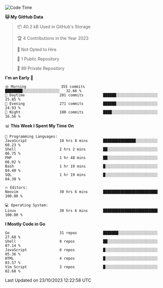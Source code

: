 
<!--START_SECTION:waka-->
![Code Time](http://img.shields.io/badge/Code%20Time-4%2C177%20hrs%2031%20mins-blue)

**🐱 My GitHub Data** 

> 📦 40.2 kB Used in GitHub's Storage 
 > 
> 🏆 4 Contributions in the Year 2023
 > 
> 🚫 Not Opted to Hire
 > 
> 📜 1 Public Repository 
 > 
> 🔑 89 Private Repository 
 > 
**I'm an Early 🐤** 

```text
🌞 Morning                355 commits         ████████░░░░░░░░░░░░░░░░░   32.66 % 
🌆 Daytime                281 commits         ██████░░░░░░░░░░░░░░░░░░░   25.85 % 
🌃 Evening                271 commits         ██████░░░░░░░░░░░░░░░░░░░   24.93 % 
🌙 Night                  180 commits         ████░░░░░░░░░░░░░░░░░░░░░   16.56 % 
```


📊 **This Week I Spent My Time On** 

```text
💬 Programming Languages: 
JavaScript               18 hrs 8 mins       ███████████████░░░░░░░░░░   60.23 % 
Shell                    2 hrs 2 mins        ██░░░░░░░░░░░░░░░░░░░░░░░   06.75 % 
PHP                      1 hr 48 mins        ██░░░░░░░░░░░░░░░░░░░░░░░   06.02 % 
Bash                     1 hr 19 mins        █░░░░░░░░░░░░░░░░░░░░░░░░   04.40 % 
SQL                      1 hr 19 mins        █░░░░░░░░░░░░░░░░░░░░░░░░   04.38 % 

🔥 Editors: 
Neovim                   30 hrs 6 mins       █████████████████████████   100.00 % 

💻 Operating System: 
Linux                    30 hrs 6 mins       █████████████████████████   100.00 % 
```

**I Mostly Code in Go** 

```text
Go                       31 repos            ███████░░░░░░░░░░░░░░░░░░   27.68 % 
Shell                    8 repos             ██░░░░░░░░░░░░░░░░░░░░░░░   07.14 % 
JavaScript               6 repos             █░░░░░░░░░░░░░░░░░░░░░░░░   05.36 % 
HTML                     4 repos             █░░░░░░░░░░░░░░░░░░░░░░░░   03.57 % 
Vim Script               3 repos             █░░░░░░░░░░░░░░░░░░░░░░░░   02.68 % 
```




 Last Updated on 23/10/2023 12:22:58 UTC
<!--END_SECTION:waka-->
